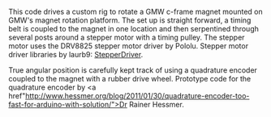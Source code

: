 This code drives a custom rig to rotate a GMW c-frame magnet mounted on GMW's magnet rotation platform. The set up is straight forward, a timing belt is coupled to the magnet in one location and then serpentined through several posts around a stepper motor with a timing pulley. The stepper motor uses the DRV8825 stepper motor driver by Pololu. Stepper motor driver libraries by laurb9: <a href="https://github.com/laurb9/StepperDriver">StepperDriver</a>.

True angular position is carefully kept track of using a quadrature encoder coupled to the magnet with a rubber drive wheel. Prototype code for the quadrature encoder by <a href"http://www.hessmer.org/blog/2011/01/30/quadrature-encoder-too-fast-for-arduino-with-solution/">Dr Rainer Hessmer</a>.

